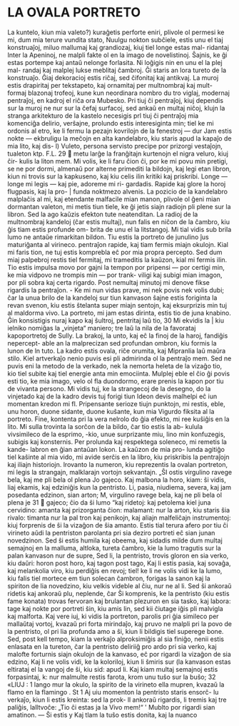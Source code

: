 # LA OVALA PORTRETO  
La kuntelo, kiun mia valeto?) kuraĝetis perforte eniri, plivole ol permesi ke mi, dum mia terure vundita stato, Nuulgu nokton subĉiele, estis unu el tiaj konstruaĵoj, miluo mallumaj kaj grandiozaj, kiuj tiel longe estas mal- ridantaj Inter la Apeninoj, ne malpli fakte ol en la imago  de novelistinoj. Ŝajnis, ke ĝi estas portempe kaj antaŭ nelonge forlasita. Ni loĝigis nin en unu el la plej mal- randaj kaj malplej lukse meblitaj ĉambroj. Ĝi staris an lora tureto de la konstruaĵo. Ĝiaj dekoracioj estis riĉaj, sed ĉifonitaj kaj antikvaj. La muroj estis drapiritaj per tekstapeto, kaj ornamitaj per multnombraj kaj mult- formaj blazonaj trofeoj, kune kun neordinara nombro du tro viglaj, modernaj pentraĵoj, en kadroj el riĉa ora Mubesko. Pri tiuj ĉi pentraĵoj, kiuj dependis sur la muroj ne nur sur la ĉefaj surfacoj, sed ankaŭ en multaj niĉoj, klujn la stranga arkitekturo de la kastelo necesigis  prl tiuj ĉi pentraĵoj mia komenciĝa delirio, verŝajne, prolundo estis interesiginta min; tiel ke mi ordonis al etro, ke li fermu la pezajn kovrilojn de la fenestroj — dur Jam estis nokte — ekbruligu la meĉojn en alta kandelabro, kiu staris apud la kapaĵo de mia lito, kaj dis-  l) Vuleto, persona servisto precipe por prizorgi vestaĵojn, tualeton ktp. F.L.  29          metu larĝe la franĝitajn kurtenojn el nigra veluro, kiuj ĉir- kulis la liton mem. Mi volis, ke li faru ĉion ĉi, por ke mi povu min pretigi, se ne por dormi, almenaŭ por alterne primediti la bildojn, kaj legi etan libron, kiun ni trovis sur la kapkuseno, kaj kiu celis ilin kritiki kaj priskribi.  Longe — longe mi legis — kaj pie, adoreme mi ri-  gardadis. Rapide kaj glore la horoj flugpasis, kaj la pro- |  funda noktmezo alvenis. La pozicio de la kandelabro malplaĉis al mi, kaj etendante malfacile mian manon, plivole ol ĝeni mian dormantan valeton, mi metis tiun tiele, ke ĝi jetis siajn radiojn pli plene sur la libron.  Sed la ago kaŭzis efekton tute neatenditan. La radioj de la multnombraj kandeloj (ĉar estis multaj), nun falis en niĉon de la ĉambro, kiu ĝis tiam estis profunde om- brita de unu el la litstangoj. Mi tial vidis sub brila lumo ne antaŭe rimarkitan bildon. Tiu estis la portreto de junulino ĵus maturiĝanta al virineco. pentraĵon rapide, kaj tiam fermis miajn okulojn. Kial mi faris tion, ne tuj estis komprebla eĉ por mia propra percepto. Sed dum miaj palpebroj restis tiel fermitaj, mi trameditis la kaŭzon, kial mi fermis ilin. Tio estis impulsa movo por gajni la tempon por pripensi — por certigi min, ke mia vidpovo ne trompis min — por trank- viligi kaj subigi mian imagon, por pli sobra kaj certa rigardo. Post nemultaj minutoj mi denove fikse rigardis la pentraĵon. -  Ke mi nun vidas prave, mi nek povis nek volis dubi;  ĉar la unua brilo de la kandeloj sur tiun kanvason ŝajne estis foriginta la revan svenon, kiu estis ŝtelanta super miajn sentojn, kaj eksurprizis min tuj al maldorma vivo. La portreto, mi jam estas dirinta, estis tio de juna knabino. Ĝin konsistigis nuraj kapo kaj ŝultroj, pentritaj laŭ tio,  30  Mi ekvidis la |       kiu ielniko nomiĝas la „vinjeta“ maniero; tre laŭ la nila de la favorataj kapoportretoj de Sully. La brakoj, la unto, kaj eĉ la finoj de la haroj, fandiĝis nepercept- able an la malprecizan sed profundan ombron, kiu formis la lunon de ln tuto. La kadro estis ovala, riĉe orumita, kaj Mipranlia laŭ maŭra stilo. Kiel artverkaĵo nenio puvis esi pli admirinda ol la pentraĵo mem. Sed ne puvis eni la metodo de la verkado, nek la nemorta heleta de la vizaĝo tio, kio tiel subite kaj tiel energie anta min emociinta.  Mulplej eble el ĉio ĝi povis esti tio, ke mia imago, velo ol fla duondormo, erare prenis la kapon por tiu de vivanta persono. Mi vidis tuj, ke la strangecoj de la desegno, do la vinjetado kaj de la kadro devis tuj forigi tiun Ideon devis malhelpi eĉ iun momentan kredon mi fl. Pripensante serioze tiujn punktojn, mi restis, eble, unu horon, duone sidante, duone kuŝante, kun mia Vigurdo fiksita al la portreto. Fine, kontenta pri la vera nelrolo do ĝia efekto, mi ree kuŝiĝis en la lito. Mi sulla trovinta la sorĉon de la bildo, ĉar tio estis la ab-  kulula vivsimileco de la esprimo, -kio, unue surprizante miu, lino min konfuzegis, subigis kaj konsternis. Per prolunda kaj respektega soleneco, mi remetis la kande-  labron en ĝian antaŭan lokon. La kaŭzon de mia pro- lunda agitiĝo tiel kaŝinte al mia vido, mi avide serĉis en la libro, kiu priskribis la pentraĵojn kaj iliajn historiojn. lrovanto la numeron, kiu reprezentis la ovalan portreton, mi legis la strangajn, malklarajn vortojn sekvantajn. „ŜI ostis virgulino ravege bela, kaj me pli bela ol plena Jo gajeco. Kaj malbona la horo, kiam: ŝi vidis, liaj ekamis, kaj edziniĝis kun la pentristo. Li, pasia, niudiema, severa, kaj jam posedanta edzinon, sian arton; M, virgulino ravege bela, kaj ne pli bela ol plena je      31          gajeco; ĉio da ŝi lumo “kaj ridetoj: kaj petolema kiel juna cervidino: amanta kaj prizorganta ĉion: malamant: nur la arton, kiu staris ŝia rivalo: timanta nur la pal tron kaj penikojn, kaj aliajn malfeliĉajn instrumentoj: kiuj forprenis de ŝi la vizaĝon de ŝia amanto. Estis tial terura afero por tiu ĉi virineto aŭdi la pentriston parolanta pri sia deziro portreti eĉ sian junan novedzinon. Sed ŝi estis humila kaj obeema, kaj sidadis milde dum multaj semajnoj en la malluma, altloka, tureta ĉambro, kie la lumo tragutis sur la palan kanvason nur de supre, Sed li, la pentristo, trovis gloron en sia verko, kiu daŭri: horon post horo, kaj tagon post tago, Kaj li estis pasia, kaj sovaĝa, kaj melankolia viro, kiu perdiĝis en revoj; tiel! ke li ne volis vidi ke la lumo, kiu falis tiel mortece em tiun solecan ĉambron, forigas la sanon kaj la spiriton de lia novedzino, kiu velkis videble al ĉiu, nur ne al li. Sed ŝi ankoraŭ ridetis kaj ankoraŭ plu, neplende, ĉar Ŝi komprenis, ke la pentristo (kiu estis fame konata) trovas fervoran kaj brulantan plezuron en sia tasko, kaj labora: tage kaj nokte por portreti ŝin, kiu amis lin, sed kii ĉiutage iĝis pli malvigla kaj malforta. Kaj vere iuj, ki vidis la portreton, parolis pri ĝia simileco per mallaŭtaj vortoj, kvazaŭ pri forta mirindaĵo, kaj pruvo ne malpli pri la povo de la pentristo, ol pri lia profunda amo a ŝi, kiun li bildigis tiel superege bone. Sed, post kell tempo, kiam la verkaĵo alproksimiĝis al sia finiĝo, nenii estis enlasata en la tureton, ĉar la pentristo deliriiĝ pro ardo pri sia verko, kaj malofte forturnis siajn okulojn de la kanvaso, eĉ por rigardi la vizaĝon de sia edzino, Kaj li ne volis vidi, ke la koloriloj, kiun li ŝmiris sur (la kanvason estas eltirataj el la vangoj de ŝi, kiu sid: apud li. Kaj kiam multaj semajnoj estis forpasintaj, k: nur malmulte restis farota, krom unu tuŝo sur la buŝo;  32  «LIUJ : 1 lango mur la okulo, la spirito de la virineto ella mupren, kvazaŭ la flamo en la flamingo . St 1 Aj uiu momenton la pentristo staris ensorĉ- lu verkaĵo, kiun li estis kreinta: sed la prok- ll ankoraŭ rigardis, li tremis kaj tre paliĝis, lalltvoĉe: „Tio ĉi estas ja la Vivo mem!“ ' Mublto por rigardi sian amatinon. — Ŝi estis     y Kaj tlam la tuŝo estis donita, kaj la nuanco
